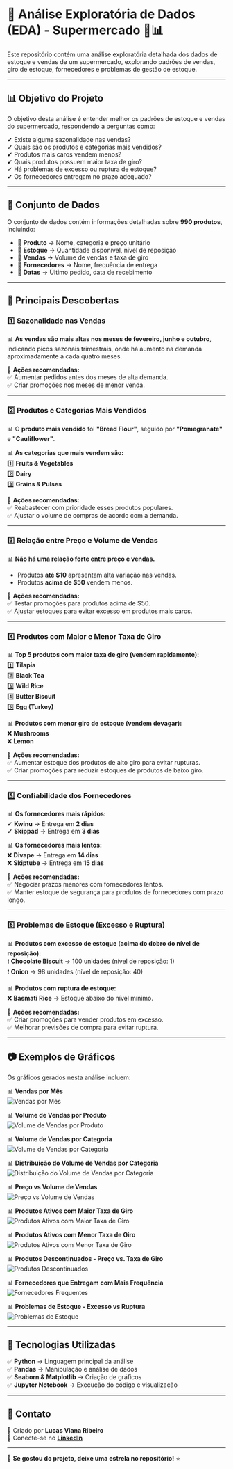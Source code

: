 # 📌 Análise Exploratória de Dados (EDA) - Supermercado 🛒📊  

Este repositório contém uma análise exploratória detalhada dos dados de estoque e vendas de um supermercado, explorando padrões de vendas, giro de estoque, fornecedores e problemas de gestão de estoque.  

---

## 📊 Objetivo do Projeto  
O objetivo desta análise é entender melhor os padrões de estoque e vendas do supermercado, respondendo a perguntas como:  

✔ Existe alguma sazonalidade nas vendas?  
✔ Quais são os produtos e categorias mais vendidos?  
✔ Produtos mais caros vendem menos?  
✔ Quais produtos possuem maior taxa de giro?  
✔ Há problemas de excesso ou ruptura de estoque?  
✔ Os fornecedores entregam no prazo adequado?  

---

## 📂 Conjunto de Dados  
O conjunto de dados contém informações detalhadas sobre **990 produtos**, incluindo:  

- 📌 **Produto** → Nome, categoria e preço unitário  
- 📌 **Estoque** → Quantidade disponível, nível de reposição  
- 📌 **Vendas** → Volume de vendas e taxa de giro  
- 📌 **Fornecedores** → Nome, frequência de entrega  
- 📌 **Datas** → Último pedido, data de recebimento  

---

## 📌 Principais Descobertas  

### **1️⃣ Sazonalidade nas Vendas**  
📊 **As vendas são mais altas nos meses de fevereiro, junho e outubro**, indicando picos sazonais trimestrais, onde há aumento na demanda aproximadamente a cada quatro meses.

🔹 **Ações recomendadas:**  
✅ Aumentar pedidos antes dos meses de alta demanda.  
✅ Criar promoções nos meses de menor venda.  

---

### **2️⃣ Produtos e Categorias Mais Vendidos**  
📊 O **produto mais vendido** foi **"Bread Flour"**, seguido por **"Pomegranate"** e **"Cauliflower"**.  

📊 **As categorias que mais vendem são:**  
1️⃣ **Fruits & Vegetables**  
2️⃣ **Dairy**  
3️⃣ **Grains & Pulses**  

🔹 **Ações recomendadas:**  
✅ Reabastecer com prioridade esses produtos populares.  
✅ Ajustar o volume de compras de acordo com a demanda.  

---

### **3️⃣ Relação entre Preço e Volume de Vendas**  
📊 **Não há uma relação forte entre preço e vendas.**  
- Produtos **até $10** apresentam alta variação nas vendas.  
- Produtos **acima de $50** vendem menos.  

🔹 **Ações recomendadas:**  
✅ Testar promoções para produtos acima de $50.  
✅ Ajustar estoques para evitar excesso em produtos mais caros.  

---

### **4️⃣ Produtos com Maior e Menor Taxa de Giro**  
📊 **Top 5 produtos com maior taxa de giro (vendem rapidamente):**  
1️⃣ **Tilapia**  
2️⃣ **Black Tea**  
3️⃣ **Wild Rice**  
4️⃣ **Butter Biscuit**  
5️⃣ **Egg (Turkey)**  

📊 **Produtos com menor giro de estoque (vendem devagar):**  
❌ **Mushrooms**  
❌ **Lemon**  

🔹 **Ações recomendadas:**  
✅ Aumentar estoque dos produtos de alto giro para evitar rupturas.  
✅ Criar promoções para reduzir estoques de produtos de baixo giro.  

---

### **5️⃣ Confiabilidade dos Fornecedores**  
📊 **Os fornecedores mais rápidos:**  
✔ **Kwinu** → Entrega em **2 dias**  
✔ **Skippad** → Entrega em **3 dias**  

📊 **Os fornecedores mais lentos:**  
❌ **Divape** → Entrega em **14 dias**  
❌ **Skiptube** → Entrega em **15 dias**  

🔹 **Ações recomendadas:**  
✅ Negociar prazos menores com fornecedores lentos.  
✅ Manter estoque de segurança para produtos de fornecedores com prazo longo.  

---

### **6️⃣ Problemas de Estoque (Excesso e Ruptura)**  
📊 **Produtos com excesso de estoque (acima do dobro do nível de reposição):**  
❗ **Chocolate Biscuit** → 100 unidades (nível de reposição: 1)  
❗ **Onion** → 98 unidades (nível de reposição: 40)  

📊 **Produtos com ruptura de estoque:**  
❌ **Basmati Rice** → Estoque abaixo do nível mínimo.  

🔹 **Ações recomendadas:**  
✅ Criar promoções para vender produtos em excesso.  
✅ Melhorar previsões de compra para evitar ruptura.  

---

## 📷 Exemplos de Gráficos  

Os gráficos gerados nesta análise incluem:  

📊 **Vendas por Mês**  
![Vendas por Mês](imagens/Vendas%20por%20Mês.png)  

📊 **Volume de Vendas por Produto**  
![Volume de Vendas por Produto](imagens/Volume%20de%20Vendas%20por%20Produto.png)  

📊 **Volume de Vendas por Categoria**  
![Volume de Vendas por Categoria](imagens/Volume%20de%20Vendas%20por%20Categoria.png)  

📊 **Distribuição do Volume de Vendas por Categoria**  
![Distribuição do Volume de Vendas por Categoria](imagens/Distribuição%20do%20Volume%20de%20Vendas%20por%20Categoria.png)  

📊 **Preço vs Volume de Vendas**  
![Preço vs Volume de Vendas](imagens/Preço%20vs%20Volume%20de%20Vendas.png)  

📊 **Produtos Ativos com Maior Taxa de Giro**  
![Produtos Ativos com Maior Taxa de Giro](imagens/Produtos%20Ativos%20com%20Maior%20Taxa%20de%20Giro.png)  

📊 **Produtos Ativos com Menor Taxa de Giro**  
![Produtos Ativos com Menor Taxa de Giro](imagens/Produtos%20Ativos%20com%20Menor%20Taxa%20de%20Giro.png)  

📊 **Produtos Descontinuados - Preço vs. Taxa de Giro**  
![Produtos Descontinuados](imagens/Produtos%20Descontinuados%20-%20Preço%20vs.%20Taxa%20de%20Giro.png)  

📊 **Fornecedores que Entregam com Mais Frequência**  
![Fornecedores Frequentes](imagens/Fornecedores%20que%20Entregam%20com%20Mais%20Frequência.png)  

📊 **Problemas de Estoque - Excesso vs Ruptura**  
![Problemas de Estoque](imagens/Problemas%20de%20Estoque%20-%20Excesso%20vs%20Ruptura.png)  

---

## 🚀 Tecnologias Utilizadas  

✅ **Python** → Linguagem principal da análise  
✅ **Pandas** → Manipulação e análise de dados  
✅ **Seaborn & Matplotlib** → Criação de gráficos  
✅ **Jupyter Notebook** → Execução do código e visualização  

---

## 📧 Contato  
📌 Criado por **Lucas Viana Ribeiro**  
💼 Conecte-se no **[LinkedIn](https://www.linkedin.com/in/lucasvrib/)**  

---

🌟 **Se gostou do projeto, deixe uma estrela no repositório!** ⭐  
